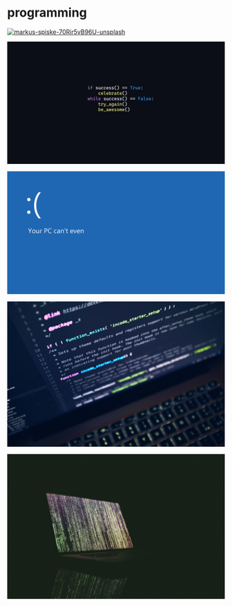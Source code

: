 # programming

<a href="markus-spiske-70Rir5vB96U-unsplash.jpg"><img alt="markus-spiske-70Rir5vB96U-unsplash" src="markus-spiske-70Rir5vB96U-unsplash.jpg"></a>

<a href="gk4cplcv63v61.png"><img alt="gk4cplcv63v61" src="gk4cplcv63v61.png"></a>

<a href="MC5jSlb.png"><img alt="MC5jSlb" src="MC5jSlb.png"></a>

<a href="luca-bravo-XJXWbfSo2f0-unsplash.jpg"><img alt="luca-bravo-XJXWbfSo2f0-unsplash" src="luca-bravo-XJXWbfSo2f0-unsplash.jpg"></a>

<a href="markus-spiske-uPXs5Vx5bIg-unsplash.jpg"><img alt="markus-spiske-uPXs5Vx5bIg-unsplash" src="markus-spiske-uPXs5Vx5bIg-unsplash.jpg"></a>


